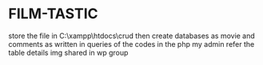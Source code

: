 # FILM-TASTIC
store the file in C:\xampp\htdocs\crud
then create databases as movie and comments as written in queries of the codes in the php my admin
refer the table details img shared in wp group
